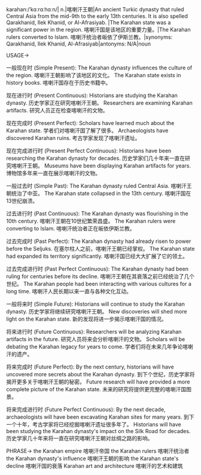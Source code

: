 karahan:/ˈkɑːrɑːhɑːn/| n.|喀喇汗王朝|An ancient Turkic dynasty that ruled Central Asia from the mid-9th to the early 13th centuries.  It is also spelled Qarakhanid, Ilek Khanid, or Al-Afrasiyab.  |The Karahan state was a significant power in the region. 喀喇汗国是该地区的重要力量。|The Karahan rulers converted to Islam. 喀喇汗统治者皈依了伊斯兰教。|synonyms: Qarakhanid, Ilek Khanid, Al-Afrasiyab|antonyms: N/A|noun


USAGE->

一般现在时 (Simple Present):
The Karahan dynasty influences the culture of the region. 喀喇汗王朝影响了该地区的文化。
The Karahan state exists in history books. 喀喇汗国存在于历史书籍中。

现在进行时 (Present Continuous):
Historians are studying the Karahan dynasty. 历史学家正在研究喀喇汗王朝。
Researchers are examining Karahan artifacts. 研究人员正在检查喀喇汗的文物。

现在完成时 (Present Perfect):
Scholars have learned much about the Karahan state. 学者们对喀喇汗国了解了很多。
Archaeologists have discovered Karahan ruins. 考古学家发现了喀喇汗遗址。

现在完成进行时 (Present Perfect Continuous):
Historians have been researching the Karahan dynasty for decades.  历史学家们几十年来一直在研究喀喇汗王朝。
Museums have been displaying Karahan artifacts for years.  博物馆多年来一直在展示喀喇汗的文物。


一般过去时 (Simple Past):
The Karahan dynasty ruled Central Asia. 喀喇汗王朝统治了中亚。
The Karahan state collapsed in the 13th century. 喀喇汗国在13世纪崩溃。

过去进行时 (Past Continuous):
The Karahan dynasty was flourishing in the 10th century. 喀喇汗王朝在10世纪繁荣昌盛。
The Karahan rulers were converting to Islam. 喀喇汗统治者正在皈依伊斯兰教。

过去完成时 (Past Perfect):
The Karahan dynasty had already risen to power before the Seljuks. 在塞尔柱人之前，喀喇汗王朝已经掌权。
The Karahan state had expanded its territory significantly. 喀喇汗国已经大大扩展了它的领土。

过去完成进行时 (Past Perfect Continuous):
The Karahan dynasty had been ruling for centuries before its decline. 喀喇汗王朝在其衰落之前已经统治了几个世纪。
The Karahan people had been interacting with various cultures for a long time. 喀喇汗人民长期以来一直与各种文化互动。

一般将来时 (Simple Future):
Historians will continue to study the Karahan dynasty. 历史学家将继续研究喀喇汗王朝。
New discoveries will shed more light on the Karahan state. 新的发现将进一步揭示喀喇汗国的情况。

将来进行时 (Future Continuous):
Researchers will be analyzing Karahan artifacts in the future. 研究人员将来会分析喀喇汗的文物。
Scholars will be debating the Karahan legacy for years to come. 学者们将在未来几年争论喀喇汗的遗产。

将来完成时 (Future Perfect):
By the next century, historians will have uncovered more secrets about the Karahan dynasty. 到下个世纪，历史学家将揭开更多关于喀喇汗王朝的秘密。
Future research will have provided a more complete picture of the Karahan state. 未来的研究将提供更完整的喀喇汗国图景。

将来完成进行时 (Future Perfect Continuous):
By the next decade, archaeologists will have been excavating Karahan sites for many years.  到下一个十年，考古学家将已经挖掘喀喇汗遗址很多年了。
Historians will have been studying the Karahan dynasty's impact on the Silk Road for decades. 历史学家几十年来将一直在研究喀喇汗王朝对丝绸之路的影响。


PHRASE->
the Karahan empire 喀喇汗帝国
the Karahan rulers 喀喇汗统治者
the Karahan dynasty's influence  喀喇汗王朝的影响
the Karahan state's decline  喀喇汗国的衰落
Karahan art and architecture  喀喇汗的艺术和建筑

